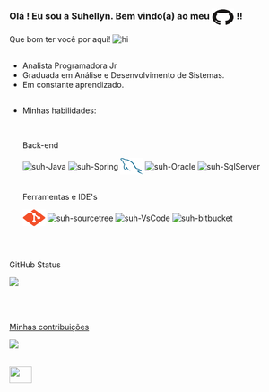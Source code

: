 ### Olá ! Eu sou a Suhellyn. Bem vindo(a) ao meu <img align="center" alt="suh-Github" height="30" width="40" src="https://raw.githubusercontent.com/devicons/devicon/master/icons/github/github-original.svg"> !!
Que bom ter você por aqui! <img src="https://user-images.githubusercontent.com/1303154/88677602-1635ba80-d120-11ea-84d8-d263ba5fc3c0.gif" width="28px" alt="hi">
##

- Analista Programadora Jr 
- Graduada em Análise e Desenvolvimento de Sistemas.
- Em constante aprendizado.

##
- Minhas habilidades:

 
  <div style="display: inline_block"><br> <p>Back-end</p>
  <img align="center" alt="suh-Java" height="30" width="40" src="https://cdn.jsdelivr.net/gh/devicons/devicon/icons/java/java-original-wordmark.svg"> 
  <img align="center" alt="suh-Spring" height="30" width="40" src="https://cdn.jsdelivr.net/gh/devicons/devicon/icons/spring/spring-plain.svg">
  <img align="center" alt="suh-MySQL" height="30" width="40" src="https://raw.githubusercontent.com/devicons/devicon/master/icons/mysql/mysql-plain.svg">
  <img align="center" alt="suh-Oracle" height="30" width="40" src="https://cdn.jsdelivr.net/gh/devicons/devicon/icons/oracle/oracle-original.svg"> 
  <img align="center" alt="suh-SqlServer" height="30" width="40" src="https://cdn.jsdelivr.net/gh/devicons/devicon/icons/microsoftsqlserver/microsoftsqlserver-plain.svg">  
  </div>

   <div style="display: inline_block"><br> <p>Ferramentas e IDE's</p>
   <img align="center" alt="suh-Git" height="30" width="40" src="https://raw.githubusercontent.com/devicons/devicon/master/icons/git/git-plain.svg">
   <img align="center" alt="suh-sourcetree" height="30" width="40" src="https://cdn.jsdelivr.net/gh/devicons/devicon/icons/sourcetree/sourcetree-original.svg">
   <img align="center" alt="suh-VsCode" height="30" width="40" src="https://cdn.jsdelivr.net/gh/devicons/devicon/icons/vscode/vscode-original.svg">
   <img align="center" alt="suh-bitbucket" height="30" width="40" src="https://cdn.jsdelivr.net/gh/devicons/devicon/icons/bitbucket/bitbucket-original-wordmark.svg">

  </div>

## 

 <div> <br> <p> GitHub Status </p>
 <a href="https://github.com/suhellynaraujo">
 <img height="180em" src="https://github-readme-stats.vercel.app/api?username=suhellynaraujo&show_icons=true&theme=transparent&include_all_commits=true&count_private=true"/>      
 </div>
   
## 

  <div> <br> <p> Minhas contribuições </p>
  <a href="https://github.com/suhellynaraujo">
  <img src = "https://github-readme-stats.vercel.app/api/top-langs/?username=suhellynaraujo&hide=JavaScript,SCSS,TypeScript&theme=transparent"/>    
  </div>
  
##
  
  <div>
  <a href="https://www.linkedin.com/in/suhellyn-araujo-68a9ba1b0/" target="_blank"><img height="30" width="40" src="https://cdn.jsdelivr.net/gh/devicons/devicon/icons/linkedin/linkedin-original.svg" target="_blank"></a> 
  </div>
  

  
  
